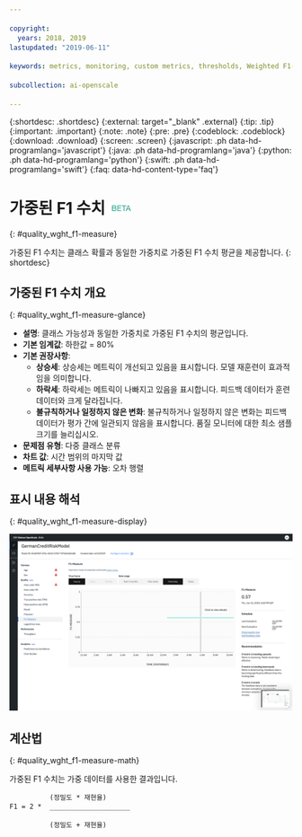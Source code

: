 ```yaml
---

copyright:
  years: 2018, 2019
lastupdated: "2019-06-11"

keywords: metrics, monitoring, custom metrics, thresholds, Weighted F1-Measure

subcollection: ai-openscale

---
```


{:shortdesc: .shortdesc}
{:external: target="_blank" .external}
{:tip: .tip}
{:important: .important}
{:note: .note}
{:pre: .pre}
{:codeblock: .codeblock}
{:download: .download}
{:screen: .screen}
{:javascript: .ph data-hd-programlang='javascript'}
{:java: .ph data-hd-programlang='java'}
{:python: .ph data-hd-programlang='python'}
{:swift: .ph data-hd-programlang='swift'}
{:faq: data-hd-content-type='faq'}

# 가중된 F1 수치 ![베타 태그](images/beta.png)
{: #quality_wght_f1-measure}

가중된 F1 수치는 클래스 확률과 동일한 가중치로 가중된 F1 수치 평균을 제공합니다.
{: shortdesc}

## 가중된 F1 수치 개요
{: #quality_wght_f1-measure-glance}

- **설명**: 클래스 가능성과 동일한 가중치로 가중된 F1 수치의 평균입니다.
- **기본 임계값**: 하한값 = 80%
- **기본 권장사항**:
   - **상승세**: 상승세는 메트릭이 개선되고 있음을 표시합니다. 모델 재훈련이 효과적임을 의미합니다.
   - **하락세**: 하락세는 메트릭이 나빠지고 있음을 표시합니다. 피드백 데이터가 훈련 데이터와 크게 달라집니다.
   - **불규칙하거나 일정하지 않은 변화**: 불규칙하거나 일정하지 않은 변화는 피드백 데이터가 평가 간에 일관되지 않음을 표시합니다. 품질 모니터에 대한 최소 샘플 크기를 늘리십시오.
- **문제점 유형**: 다중 클래스 분류
- **차트 값**: 시간 범위의 마지막 값
- **메트릭 세부사항 사용 가능**: 오차 행렬

## 표시 내용 해석
{: #quality_wght_f1-measure-display}

![가중된 F1 수치 차트가 표시되어 있습니다.](images/quality-f1-meas.png)

## 계산법
{: #quality_wght_f1-measure-math}

가중된 F1 수치는 가중 데이터를 사용한 결과입니다. 

```
          (정밀도 * 재현율)
F1 = 2 *  ____________________

          (정밀도 + 재현율)
```
